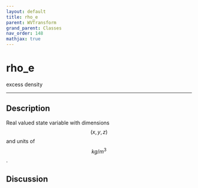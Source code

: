 ```yaml
---
layout: default
title: rho_e
parent: WVTransform
grand_parent: Classes
nav_order: 148
mathjax: true
---
```


#  rho_e

excess density


---

## Description
Real valued state variable with dimensions $$(x,y,z)$$ and units of $$kg/m^3$$.

## Discussion

